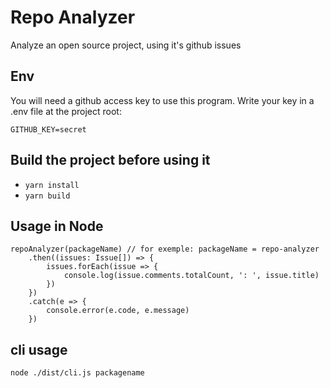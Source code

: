 # Repo Analyzer
Analyze an open source project, using it's github issues

## Env
You will need a github access key to use this program. Write your key in a .env file at the project root:
```
GITHUB_KEY=secret
```

## Build the project before using it
- `yarn install`
- `yarn build`

## Usage in Node
```
repoAnalyzer(packageName) // for exemple: packageName = repo-analyzer
    .then((issues: Issue[]) => {
        issues.forEach(issue => {
            console.log(issue.comments.totalCount, ': ', issue.title)
        })
    })
    .catch(e => {
        console.error(e.code, e.message)
    })
```
## cli usage
`node ./dist/cli.js packagename`
